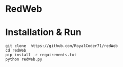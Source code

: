 # RedWeb
# Installation & Run 
```
git clone  https://github.com/RoyalCoder71/redWeb
cd redWeb
pip install -r requirements.txt
python redWeb.py
```
